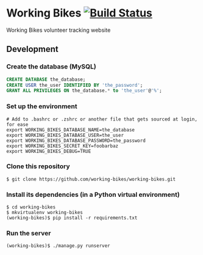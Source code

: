 # Working Bikes [![Build Status](https://travis-ci.org/working-bikes/working-bikes.svg?branch=master)](https://travis-ci.org/working-bikes/working-bikes)
Working Bikes volunteer tracking website

## Development

### Create the database (MySQL)
```sql
CREATE DATABASE the_database;
CREATE USER the_user IDENTIFIED BY 'the_password';
GRANT ALL PRIVILEGES ON the_database.* to 'the_user'@'%';
```

### Set up the environment
```shell
# Add to .bashrc or .zshrc or another file that gets sourced at login, for ease
export WORKING_BIKES_DATABASE_NAME=the_database
export WORKING_BIKES_DATABASE_USER=the_user
export WORKING_BIKES_DATABASE_PASSWORD=the_password
export WORKING_BIKES_SECRET_KEY=foobarbaz
export WORKING_BIKES_DEBUG=TRUE
```

### Clone this repository
```shell
$ git clone https://github.com/working-bikes/working-bikes.git
```
### Install its dependencies (in a Python virtual environment)
```shell
$ cd working-bikes
$ mkvirtualenv working-bikes
(working-bikes)$ pip install -r requirements.txt
```

### Run the server
```shell
(working-bikes)$ ./manage.py runserver
```
